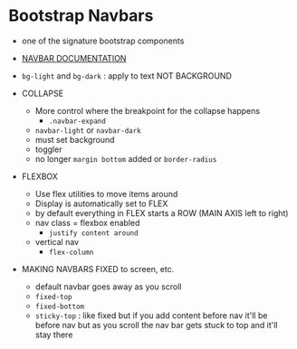 # Bootstrap Navbars
- one of the signature bootstrap components 

- [NAVBAR DOCUMENTATION](https://getbootstrap.com/docs/4.5/components/navbar/)

- `bg-light` and `bg-dark` : apply to text NOT BACKGROUND

- COLLAPSE
  - More control where the breakpoint for the collapse happens
    - `.navbar-expand`
  - `navbar-light` or `navbar-dark`
  - must set background
  - toggler
  - no longer `margin bottom` added or `border-radius`

- FLEXBOX
  - Use flex utilities to move items around
  - Display is automatically set to FLEX
  - by default everything in FLEX starts a ROW (MAIN AXIS left to right)
  - nav class = flexbox enabled
    - `justify content around`
  - vertical nav
    - `flex-column`

- MAKING NAVBARS FIXED to screen, etc. 
  - default navbar goes away as you scroll
  - `fixed-top`
  - `fixed-bottom`
  - `sticky-top` : like fixed but if you add content before nav it'll be before nav but as you scroll the nav bar gets stuck to top and it'll stay there